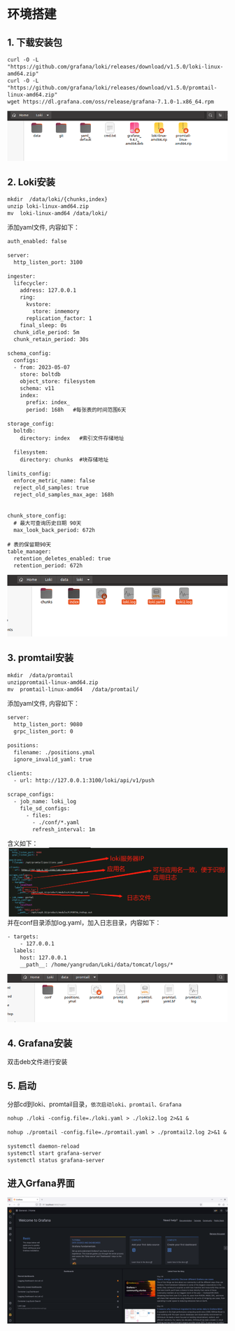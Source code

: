 # 环境搭建

## 1. 下载安装包
```commandline
curl -O -L "https://github.com/grafana/loki/releases/download/v1.5.0/loki-linux-amd64.zip" 
curl -O -L "https://github.com/grafana/loki/releases/download/v1.5.0/promtail-linux-amd64.zip"
wget https://dl.grafana.com/oss/release/grafana-7.1.0-1.x86_64.rpm
```
![img.png](img.png)

## 2. Loki安装
```commandline
mkdir  /data/loki/{chunks,index}
unzip loki-linux-amd64.zip
mv  loki-linux-amd64 /data/loki/
```
添加yaml文件, 内容如下：
```commandline
auth_enabled: false

server:
  http_listen_port: 3100

ingester:
  lifecycler:
    address: 127.0.0.1
    ring:
      kvstore:
        store: inmemory
      replication_factor: 1
    final_sleep: 0s
  chunk_idle_period: 5m
  chunk_retain_period: 30s

schema_config:
  configs:
  - from: 2023-05-07
    store: boltdb
    object_store: filesystem
    schema: v11
    index:
      prefix: index_
      period: 168h   #每张表的时间范围6天

storage_config:
  boltdb:
    directory: index   #索引文件存储地址

  filesystem:
    directory: chunks  #块存储地址

limits_config:
  enforce_metric_name: false
  reject_old_samples: true
  reject_old_samples_max_age: 168h


chunk_store_config:
  # 最大可查询历史日期 90天
  max_look_back_period: 672h
 
# 表的保留期90天
table_manager:
  retention_deletes_enabled: true
  retention_period: 672h
```
![img_1.png](img_1.png)

## 3. promtail安装
```commandline
mkdir  /data/promtail
unzippromtail-linux-amd64.zip
mv  promtail-linux-amd64   /data/promtail/
```
添加yaml文件, 内容如下：
```commandline
server:
  http_listen_port: 9080
  grpc_listen_port: 0

positions:
  filename: ./positions.ymal
  ignore_invalid_yaml: true

clients:
  - url: http://127.0.0.1:3100/loki/api/v1/push

scrape_configs:
  - job_name: loki_log
    file_sd_configs:
      - files:
        - ./conf/*.yaml
        refresh_interval: 1m
```
含义如下：
![img_20.png](img_20.png)
并在conf目录添加log.yaml，加入日志目录，内容如下：
```commandline
- targets:
    - 127.0.0.1
  labels:
    host: 127.0.0.1
    __path__: /home/yangrudan/Loki/data/tomcat/logs/*
```
![img_2.png](img_2.png)

## 4. Grafana安装
双击deb文件进行安装

## 5. 启动
分部cd到loki、promtail目录，`依次启动loki、promtail、Grafana`
```commandline
nohup ./loki -config.file=./loki.yaml > ./loki2.log 2>&1 &

nohup ./promtail -config.file=./promtail.yaml > ./promtail2.log 2>&1 &

systemctl daemon-reload
systemctl start grafana-server
systemctl status grafana-server
```

## 进入Grfana界面

![img_19.png](img_19.png)